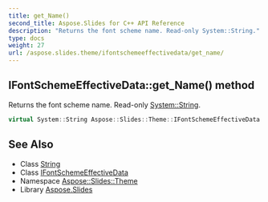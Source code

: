 ```yaml
---
title: get_Name()
second_title: Aspose.Slides for C++ API Reference
description: "Returns the font scheme name. Read-only System::String."
type: docs
weight: 27
url: /aspose.slides.theme/ifontschemeeffectivedata/get_name/
---
```

## IFontSchemeEffectiveData::get_Name() method


Returns the font scheme name. Read-only [System::String](../../../system/string/).

```cpp
virtual System::String Aspose::Slides::Theme::IFontSchemeEffectiveData::get_Name()=0
```

## See Also

* Class [String](../../../system/string/)
* Class [IFontSchemeEffectiveData](../)
* Namespace [Aspose::Slides::Theme](../../)
* Library [Aspose.Slides](../../../)